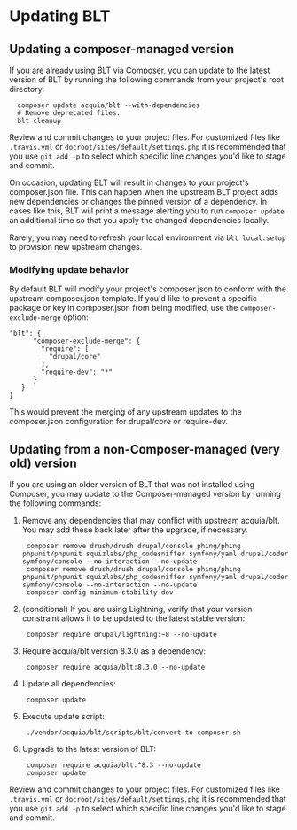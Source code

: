 # Updating BLT

## Updating a composer-managed version

If you are already using BLT via Composer, you can update to the latest version of BLT by running the following commands from your project's root directory:

      composer update acquia/blt --with-dependencies
      # Remove deprecated files.
      blt cleanup

Review and commit changes to your project files. For customized files like `.travis.yml` or `docroot/sites/default/settings.php` it is recommended that you use `git add -p` to select which specific line changes you'd like to stage and commit.

On occasion, updating BLT will result in changes to your project's composer.json file. This can happen when the upstream BLT project adds new dependencies or changes the pinned version of a dependency. In cases like this, BLT will print a message alerting you to run `composer update` an additional time so that you apply the changed dependencies locally.

Rarely, you may need to refresh your local environment via `blt local:setup` to provision new upstream changes.

### Modifying update behavior

By default BLT will modify your project's composer.json to conform with the upstream composer.json template. If you'd like to prevent a specific package or key in composer.json from being modified, use the `composer-exclude-merge` option:

    "blt": {
          "composer-exclude-merge": {
            "require": [
              "drupal/core"
            ],
            "require-dev": "*"
          }
       }
    }

This would prevent the merging of any upstream updates to the composer.json configuration for drupal/core or require-dev.

## Updating from a non-Composer-managed (very old) version

If you are using an older version of BLT that was not installed using Composer, you may update to the Composer-managed version by running the following commands:

1. Remove any dependencies that may conflict with upstream acquia/blt. You may add these back later after the upgrade, if necessary.

        composer remove drush/drush drupal/console phing/phing phpunit/phpunit squizlabs/php_codesniffer symfony/yaml drupal/coder symfony/console --no-interaction --no-update
        composer remove drush/drush drupal/console phing/phing phpunit/phpunit squizlabs/php_codesniffer symfony/yaml drupal/coder symfony/console --no-interaction --no-update
        composer config minimum-stability dev

1. (conditional) If you are using Lightning, verify that your version constraint allows it to be updated to the latest stable version:

        composer require drupal/lightning:~8 --no-update

1. Require acquia/blt version 8.3.0 as a dependency:

        composer require acquia/blt:8.3.0 --no-update

1. Update all dependencies:

        composer update

1. Execute update script:

        ./vendor/acquia/blt/scripts/blt/convert-to-composer.sh

1. Upgrade to the latest version of BLT:

        composer require acquia/blt:^8.3 --no-update
        composer update

Review and commit changes to your project files. For customized files like `.travis.yml` or `docroot/sites/default/settings.php` it is recommended that you use `git add -p` to select which specific line changes you'd like to stage and commit.
